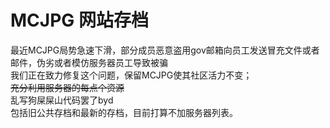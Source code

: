 # MCJPG 网站存档
最近MCJPG局势急速下滑，部分成员恶意盗用gov邮箱向员工发送冒充文件或者邮件，伪劣或者模仿服务器员工导致被骗<br>
我们正在致力修复这个问题，保留MCJPG使其社区活力不变； <br>
~~充分利用服务器的每点个资源~~ <br>
乱写狗屎屎山代码罢了byd <br>
包括旧公共存档和最新的存档，目前打算不加服务器列表。<br>
